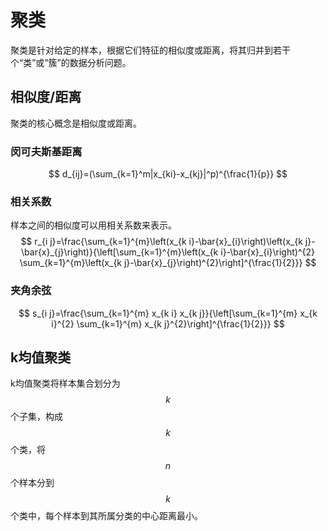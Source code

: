 # 聚类

聚类是针对给定的样本，根据它们特征的相似度或距离，将其归并到若干个“类”或“簇”的数据分析问题。



## 相似度/距离

聚类的核心概念是相似度或距离。

### 闵可夫斯基距离

$$
d_{ij}=(\sum_{k=1}^m|x_{ki}-x_{kj}|^p)^{\frac{1}{p}}
$$

### 相关系数

样本之间的相似度可以用相关系数来表示。
$$
r_{i j}=\frac{\sum_{k=1}^{m}\left(x_{k i}-\bar{x}_{i}\right)\left(x_{k j}-\bar{x}_{j}\right)}{\left[\sum_{k=1}^{m}\left(x_{k i}-\bar{x}_{i}\right)^{2} \sum_{k=1}^{m}\left(x_{k j}-\bar{x}_{j}\right)^{2}\right]^{\frac{1}{2}}}
$$

### 夹角余弦

$$
s_{i j}=\frac{\sum_{k=1}^{m} x_{k i} x_{k j}}{\left[\sum_{k=1}^{m} x_{k i}^{2} \sum_{k=1}^{m} x_{k j}^{2}\right]^{\frac{1}{2}}}
$$

## k均值聚类

k均值聚类将样本集合划分为$$k$$个子集，构成$$k$$个类，将$$n$$个样本分到$$k$$个类中，每个样本到其所属分类的中心距离最小。

